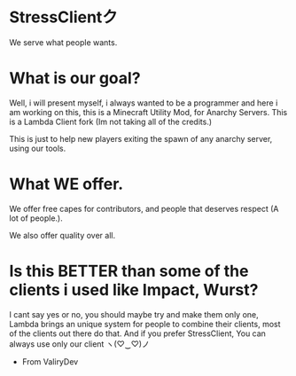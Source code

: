 # StressClientク
We serve what people wants.


# What is our goal?

Well, i will present myself, i always wanted to be a programmer and here i am working on this, this is a Minecraft Utility Mod, for Anarchy Servers.
This is a Lambda Client fork (Im not taking all of the credits.)

This is just to help new players exiting the spawn of any anarchy server, using our tools.

# What WE offer.

We offer free capes for contributors, and people that deserves respect (A lot of people.).

We also offer quality over all.

# Is this BETTER than some of the clients i used like Impact, Wurst?

I cant say yes or no, you should maybe try and make them only one, Lambda brings an unique system for people to combine their clients, most of the clients out there do that.
And if you prefer StressClient, You can always use only our client 	ヽ(♡‿♡)ノ

- From ValiryDev
